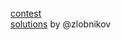 [contest](https://contest.yandex.ru/contest/8458/) \
[solutions](https://github.com/zlobnikov/Yandex.Algorithms/tree/main/Preparation%20Kit) by @zlobnikov
